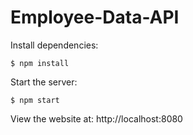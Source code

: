 # Employee-Data-API

 Install dependencies:

```console
$ npm install
```

  Start the server:

```console
$ npm start
```

  View the website at: http://localhost:8080
